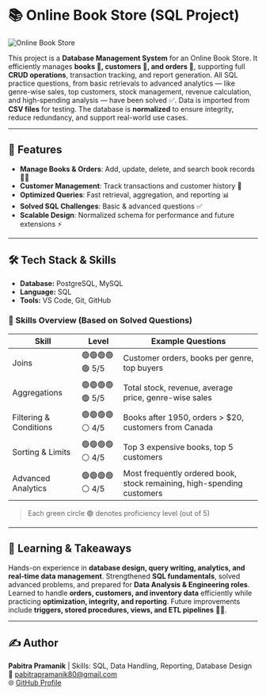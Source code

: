 # 📚 Online Book Store (SQL Project)
![Online Book Store](bookstoreimage.jpg)

This project is a **Database Management System** for an Online Book Store. It efficiently manages **books 📖, customers 👥, and orders 🛒**, supporting full **CRUD operations**, transaction tracking, and report generation. All SQL practice questions, from basic retrievals to advanced analytics — like genre-wise sales, top customers, stock management, revenue calculation, and high-spending analysis — have been solved ✅. Data is imported from **CSV files** for testing. The database is **normalized** to ensure integrity, reduce redundancy, and support real-world use cases.

---

## 🚀 Features
- **Manage Books & Orders**: Add, update, delete, and search book records 📖🛒  
- **Customer Management**: Track transactions and customer history 👥  
- **Optimized Queries**: Fast retrieval, aggregation, and reporting 📊  
- **Solved SQL Challenges**: Basic & advanced questions ✅  
- **Scalable Design**: Normalized schema for performance and future extensions ⚡  

---

## 🛠️ Tech Stack & Skills
- **Database:** PostgreSQL, MySQL  
- **Language:** SQL  
- **Tools:** VS Code, Git, GitHub  

### 🧠 Skills Overview (Based on Solved Questions)
| Skill | Level | Example Questions |
|-------|-------|-----------------|
| Joins | 🟢🟢🟢🟢🟢 5/5 | Customer orders, books per genre, top buyers |
| Aggregations | 🟢🟢🟢🟢🟢 5/5 | Total stock, revenue, average price, genre-wise sales |
| Filtering & Conditions | 🟢🟢🟢🟢⚪ 4/5 | Books after 1950, orders > $20, customers from Canada |
| Sorting & Limits | 🟢🟢🟢🟢⚪ 4/5 | Top 3 expensive books, top 5 customers |
| Advanced Analytics | 🟢🟢🟢🟢⚪ 4/5 | Most frequently ordered book, stock remaining, high-spending customers |

> Each green circle 🟢 denotes proficiency level (out of 5)  

---

## 📌 Learning & Takeaways
Hands-on experience in **database design, query writing, analytics, and real-time data management**. Strengthened **SQL fundamentals**, solved advanced problems, and prepared for **Data Analysis & Engineering roles**. Learned to handle **orders, customers, and inventory data** efficiently while practicing **optimization, integrity, and reporting**. Future improvements include **triggers, stored procedures, views, and ETL pipelines** 🔧🚀.

---

## ✍️ Author
**Pabitra Pramanik** | Skills: SQL, Data Handling, Reporting, Database Design  
📧 [pabitrapramanik80@gmail.com](mailto:pabitrapramanik80@gmail.com)  
🌐 [GitHub Profile](https://github.com/pabitrapramanik)
